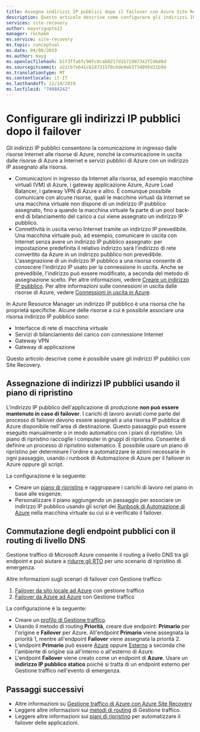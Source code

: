 ```yaml
---
title: Assegna indirizzi IP pubblici dopo il failover con Azure Site Recovery
description: Questo articolo descrive come configurare gli indirizzi IP pubblici con Azure Site Recovery e Gestione traffico di Microsoft Azure per il ripristino di emergenza e la migrazione
services: site-recovery
author: mayurigupta13
manager: rochakm
ms.service: site-recovery
ms.topic: conceptual
ms.date: 04/08/2019
ms.author: mayg
ms.openlocfilehash: b1f3ffa6fc90fc0cab0217d1b71907342f2dbd0d
ms.sourcegitcommit: a22cb7e641c6187315f0c6de9eb3734895d31b9d
ms.translationtype: MT
ms.contentlocale: it-IT
ms.lasthandoff: 11/14/2019
ms.locfileid: "74084242"
---
```

# <a name="set-up-public-ip-addresses-after-failover"></a>Configurare gli indirizzi IP pubblici dopo il failover

Gli indirizzi IP pubblici consentono la comunicazione in ingresso dalle risorse Internet alle risorse di Azure, nonché la comunicazione in uscita dalle risorse di Azure a Internet e servizi pubblici di Azure con un indirizzo IP assegnato alla risorsa.
- Comunicazioni in ingresso da Internet alla risorsa, ad esempio macchine virtuali (VM) di Azure, i gateway applicazione Azure, Azure Load Balancer, i gateway VPN di Azure e altro. È comunque possibile comunicare con alcune risorse, quali le macchine virtuali da Internet se una macchina virtuale non dispone di un indirizzo IP pubblico assegnato, fino a quando la macchina virtuale fa parte di un pool back-end di bilanciamento del carico a cui viene assegnato un indirizzo IP pubblico.
- Connettività in uscita verso Internet tramite un indirizzo IP prevedibile. Una macchina virtuale può, ad esempio, comunicare in uscita con Internet senza avere un indirizzo IP pubblico assegnato: per impostazione predefinita il relativo indirizzo sarà l'indirizzo di rete convertito da Azure in un indirizzo pubblico non prevedibile. L'assegnazione di un indirizzo IP pubblico a una risorsa consente di conoscere l'indirizzo IP usato per la connessione in uscita. Anche se prevedibile, l'indirizzo può essere modificato, a seconda del metodo di assegnazione scelto. Per altre informazioni, vedere [Creare un indirizzo IP pubblico](../virtual-network/virtual-network-public-ip-address.md#create-a-public-ip-address). Per altre informazioni sulle connessioni in uscita dalle risorse di Azure, vedere [Connessioni in uscita in Azure](../load-balancer/load-balancer-outbound-connections.md?toc=%2fazure%2fvirtual-network%2ftoc.json).

In Azure Resource Manager un indirizzo IP pubblico è una risorsa che ha proprietà specifiche. Alcune delle risorse a cui è possibile associare una risorsa indirizzo IP pubblico sono:

* Interfacce di rete di macchina virtuale
* Servizi di bilanciamento del carico con connessione Internet
* Gateway VPN
* Gateway di applicazione

Questo articolo descrive come è possibile usare gli indirizzi IP pubblici con Site Recovery.

## <a name="public-ip-address-assignment-using-recovery-plan"></a>Assegnazione di indirizzi IP pubblici usando il piano di ripristino

L'indirizzo IP pubblico dell'applicazione di produzione **non può essere mantenuto in caso di failover**. I carichi di lavoro avviati come parte del processo di failover devono essere assegnati a una risorsa IP pubblica di Azure disponibile nell'area di destinazione. Questo passaggio può essere eseguito manualmente o in modo automatico con i piani di ripristino. Un piano di ripristino raccoglie i computer in gruppi di ripristino. Consente di definire un processo di ripristino sistematico. È possibile usare un piano di ripristino per determinare l'ordine e automatizzare le azioni necessarie in ogni passaggio, usando i runbook di Automazione di Azure per il failover in Azure oppure gli script.

La configurazione è la seguente:
- Creare un [piano di ripristino](../site-recovery/site-recovery-create-recovery-plans.md#create-a-recovery-plan) e raggruppare i carichi di lavoro nel piano in base alle esigenze.
- Personalizzare il piano aggiungendo un passaggio per associare un indirizzo IP pubblico usando gli script dei [Runbook di Automazione di Azure](../site-recovery/site-recovery-runbook-automation.md#customize-the-recovery-plan) nella macchina virtuale su cui si è verificato il failover.

 
## <a name="public-endpoint-switching-with-dns-level-routing"></a>Commutazione degli endpoint pubblici con il routing di livello DNS

Gestione traffico di Microsoft Azure consente il routing a livello DNS tra gli endpoint e può aiutare a [ridurre gli RTO](../site-recovery/concepts-traffic-manager-with-site-recovery.md#recovery-time-objective-rto-considerations) per uno scenario di ripristino di emergenza. 

Altre informazioni sugli scenari di failover con Gestione traffico:
1. [Failover da sito locale ad Azure](../site-recovery/concepts-traffic-manager-with-site-recovery.md#on-premises-to-azure-failover) con gestione traffico 
2. [Failover da Azure ad Azure](../site-recovery/concepts-traffic-manager-with-site-recovery.md#azure-to-azure-failover) con Gestione traffico 

La configurazione è la seguente:
- Creare un [profilo di Gestione traffico](../traffic-manager/traffic-manager-create-profile.md).
- Usando il metodo di routing **Priorità**, creare due endpoint: **Primario** per l'origine e **Failover** per Azure. All'endpoint **Primario** viene assegnata la priorità 1, mentre all'endpoint **Failover** viene assegnata la priorità 2.
- L'endpoint **Primario** può essere [Azure](../traffic-manager/traffic-manager-endpoint-types.md#azure-endpoints) oppure [Esterno](../traffic-manager/traffic-manager-endpoint-types.md#external-endpoints) a seconda che l'ambiente di origine sia all'interno o all'esterno di Azure.
- L'endpoint **Failover** viene creato come un endpoint di **Azure**. Usare un **indirizzo IP pubblico statico** poiché si tratta di un endpoint esterno per Gestione traffico nell'evento di emergenza.

## <a name="next-steps"></a>Passaggi successivi
- Altre informazioni su [Gestione traffico di Azure con Azure Site Recovery](../site-recovery/concepts-traffic-manager-with-site-recovery.md)
- Leggere altre informazioni sui [metodi di routing](../traffic-manager/traffic-manager-routing-methods.md) di Gestione traffico.
- Leggere altre informazioni sui [piani di ripristino](site-recovery-create-recovery-plans.md) per automatizzare il failover delle applicazioni.
